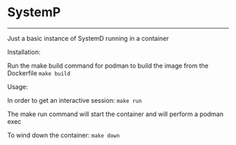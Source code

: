 # SystemP
--- 

Just a basic instance of SystemD running in a container


Installation:

Run the make build command for podman to build the image from the Dockerfile
`make build`

Usage:

In order to get an interactive session:
`make run`

The make run command will start the container and will perform a podman exec

To wind down the container:
`make down`


